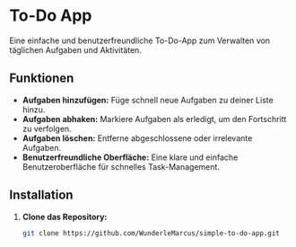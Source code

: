 # To-Do App

Eine einfache und benutzerfreundliche To-Do-App zum Verwalten von täglichen Aufgaben und Aktivitäten.

## Funktionen

- **Aufgaben hinzufügen:** Füge schnell neue Aufgaben zu deiner Liste hinzu.
- **Aufgaben abhaken:** Markiere Aufgaben als erledigt, um den Fortschritt zu verfolgen.
- **Aufgaben löschen:** Entferne abgeschlossene oder irrelevante Aufgaben.
- **Benutzerfreundliche Oberfläche:** Eine klare und einfache Benutzeroberfläche für schnelles Task-Management.

## Installation

1. **Clone das Repository:**

   ```bash
   git clone https://github.com/WunderleMarcus/simple-to-do-app.git

